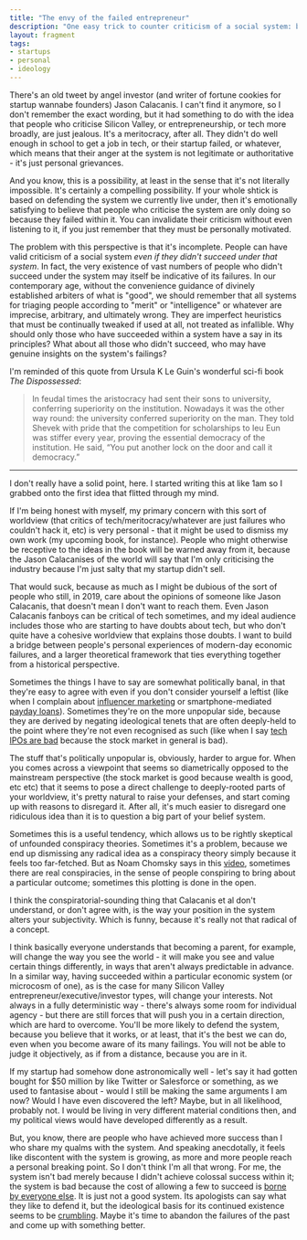 ```yaml
---
title: "The envy of the failed entrepreneur"
description: "One easy trick to counter criticism of a social system: by dismissing the critics as being motivated by jealousy, rather than reason."
layout: fragment
tags:
- startups
- personal
- ideology
---
```


There's an old tweet by angel investor (and writer of fortune cookies for startup wannabe founders) Jason Calacanis. I can't find it anymore, so I don't remember the exact wording, but it had something to do with the idea that people who criticise Silicon Valley, or entrepreneurship, or tech more broadly, are just jealous. It's a meritocracy, after all. They didn't do well enough in school to get a job in tech, or their startup failed, or whatever, which means that their anger at the system is not legitimate or authoritative - it's just personal grievances.

And you know, this is a possibility, at least in the sense that it's not literally impossible. It's certainly a compelling possibility. If your whole shtick is based on defending the system we currently live under, then it's emotionally satisfying to believe that people who criticise the system are only doing so because they failed within it. You can invalidate their criticism without even listening to it, if you just remember that they must be personally motivated.

The problem with this perspective is that it's incomplete. People can have valid criticism of a social system _even if they didn't succeed under that system_. In fact, the very existence of vast numbers of people who didn't succeed under the system may itself be indicative of its failures. In our contemporary age, without the convenience guidance of divinely established arbiters of what is "good", we should remember that all systems for triaging people according to "merit" or "intelligence" or whatever are imprecise, arbitrary, and ultimately wrong. They are imperfect heuristics that must be continually tweaked if used at all, not treated as infallible. Why should only those who have succeeded within a system have a say in its principles? What about all those who didn't succeed, who may have genuine insights on the system's failings?

I'm reminded of this quote from Ursula K Le Guin's wonderful sci-fi book _The Dispossessed_:

> In feudal times the aristocracy had sent their sons to university, conferring superiority on the institution. Nowadays it was the other way round: the university conferred superiority on the man. They told Shevek with pride that the competition for scholarships to Ieu Eun was stiffer every year, proving the essential democracy of the institution. He said, “You put another lock on the door and call it democracy.”

***

I don't really have a solid point, here. I started writing this at like 1am so I grabbed onto the first idea that flitted through my mind.

If I'm being honest with myself, my primary concern with this sort of worldview (that critics of tech/meritocracy/whatever are just failures who couldn't hack it, etc) is very personal - that it might be used to dismiss my own work (my upcoming book, for instance). People who might otherwise be receptive to the ideas in the book will be warned away from it, because the Jason Calacanises of the world will say that I'm only criticising the industry because I'm just salty that my startup didn't sell.

That would suck, because as much as I might be dubious of the sort of people who still, in 2019, care about the opinions of someone like Jason Calacanis, that doesn't mean I don't want to reach them. Even Jason Calacanis fanboys can be critical of tech sometimes, and my ideal audience includes those who are starting to have doubts about tech, but who don't quite have a cohesive worldview that explains those doubts. I want to build a bridge between people's personal experiences of modern-day economic failures, and a larger theoretical framework that ties everything together from a historical perspective.

Sometimes the things I have to say are somewhat politically banal, in that they're easy to agree with even if you don't consider yourself a leftist (like when I complain about [influencer marketing](/posts/fragments-87) or smartphone-mediated [payday loans](/posts/fragments-81)). Sometimes they're on the more unpopular side, because they are derived by negating ideological tenets that are often deeply-held to the point where they're not even recognised as such (like when I say [tech IPOs are bad](/posts/fragments-57) because the stock market in general is bad).

The stuff that's politically unpopular is, obviously, harder to argue for. When you comes across a viewpoint that seems so diametrically opposed to the mainstream perspective (the stock market is good because wealth is good, etc etc) that it seems to pose a direct challenge to deeply-rooted parts of your worldview, it's pretty natural to raise your defenses, and start coming up with reasons to disregard it. After all, it's much easier to disregard one ridiculous idea than it is to question a big part of your belief system.

Sometimes this is a useful tendency, which allows us to be rightly skeptical of unfounded conspiracy theories. Sometimes it's a problem, because we end up dismissing any radical idea as a conspiracy theory simply because it feels too far-fetched. But as Noam Chomsky says in this [video](https://www.youtube.com/watch?v=JirrKIQfOmk), sometimes there are real conspiracies, in the sense of people conspiring to bring about a particular outcome; sometimes this plotting is done in the open.

I think the conspiratorial-sounding thing that Calacanis et al don't understand, or don't agree with, is the way your position in the system alters your subjectivity. Which is funny, because it's really not that radical of a concept.

I think basically everyone understands that becoming a parent, for example, will change the way you see the world - it will make you see and value certain things differently, in ways that aren't always predictable in advance. In a similar way, having succeeded within a particular economic system (or microcosm of one), as is the case for many Silicon Valley entrepreneur/executive/investor types, will change your interests. Not always in a fully deterministic way - there's always some room for individual agency - but there are still forces that will push you in a certain direction, which are hard to overcome. You'll be more likely to defend the system, because you believe that it works, or at least, that it's the best we can do, even when you become aware of its many failings. You will not be able to judge it objectively, as if from a distance, because you are in it.

If my startup had somehow done astronomically well - let's say it had gotten bought for $50 million by like Twitter or Salesforce or something, as we used to fantasise about - would I still be making the same arguments I am now? Would I have even discovered the left? Maybe, but in all likelihood, probably not. I would be living in very different material conditions then, and my political views would have developed differently as a result.

But, you know, there are people who have achieved more success than I who share my qualms with the system. And speaking anecdotally, it feels like discontent with the system is growing, as more and more people reach a personal breaking point. So I don't think I'm all that wrong. For me, the system isn't bad merely because I didn't achieve colossal success within it; the system is bad because the cost of allowing a few to succeed is [borne by everyone else](https://www.theverge.com/2019/3/29/18286873/lyft-ipo-share-price-driver-protest-future). It is just not a good system. Its apologists can say what they like to defend it, but the ideological basis for its continued existence seems to be [crumbling](/posts/fragments-5). Maybe it's time to abandon the failures of the past and come up with something better.
